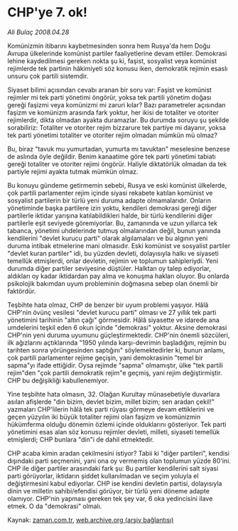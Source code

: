 # CHP'ye 7. ok!

*Ali Bulaç 2008.04.28*

<tr><td class="metin" colspan="2" style="padding-top: 20px; padding-left: 5px; padding-right: 10px;">Komünizmin itibarını kaybetmesinden sonra hem Rusya'da hem Doğu Avrupa ülkelerinde komünist partiler faaliyetlerine devam ettiler. Demokrasi lehine kaydedilmesi gereken nokta şu ki, faşist, sosyalist veya komünist rejimlerde tek partinin hâkimiyeti söz konusu iken, demokratik rejimin esaslı unsuru çok partili sistemdir.</td></tr><tr><td class="metin" colspan="2" style="padding-top: 20px; padding-left: 5px; padding-right: 10px;"><p> Siyaset bilimi açısından cevabı aranan bir soru var: Faşist ve komünist rejimler mi tek parti yönetimi öngörür, yoksa tek partili yönetim doğası gereği faşizmi veya komünizmi mi zaruri kılar? Bazı parametreler açısından faşizm ve komünizm arasında fark yoktur, her ikisi de totaliter ve otoriter rejimlerdir, dikta olmadan ayakta duramazlar. Bu durumda soruyu şu şekilde sorabiliriz: Totaliter ve otoriter rejim bizzarure tek partiye mi dayanır, yoksa tek parti yönetimi totaliter ve otoriter rejim olmadan mümkün mü olmaz?
<p> Bu, biraz "tavuk mu yumurtadan, yumurta mı tavuktan" meselesine benzese de aslında öyle değildir. Benim kanaatime göre tek parti yönetimi tabiatı gereği totaliter ve otoriter rejimi öngörür. Haliyle diktatörlük olmadan da tek partiyle rejimi ayakta tutmak mümkün olmaz.
<p> Bu konuyu gündeme getirmemin sebebi, Rusya ve eski komünist ülkelerde, çok partili parlamenter rejim içinde siyasi rekabete katılan komünist ve sosyalist partilerin bir türlü yeni duruma adapte olmamalarıdır. Onların yönetiminde başka partilere izin yoktu, kendileri demokrasi gereği diğer partilerle iktidar yarışına katılabildikleri halde, bir türlü kendilerini diğer partilerle eşit seviyede göremiyorlar. Bu, zamanında ve uzun yıllarca tek tabanca, yönetimi uhdelerinde tutmuş olmalarından değil, bunun yanında kendilerini "devlet kurucu parti" olarak algılamaları ve bu algının yeni duruma intibak etmelerine mani olmasıdır. Eski komünist ve sosyalist partiler "devlet kuran partiler" idi, bu yüzden devleti, dolayısıyla halkı ve siyaseti temellük etmişlerdi, onlar devletin, rejimin ve toplumun sahipleriydi. Yeni durumda diğer partiler seviyesine düştüler. Halktan oy talep ediyorlar, aldıkları oy kadar iktidardan pay alma ve konuşma hakları oluyor. Bu onlarda psikolojik bakımdan uyum probleminin doğmasına sebep olan önemli bir faktördür.
<p> Teşbihte hata olmaz, CHP de benzer bir uyum problemi yaşıyor. Hâlâ CHP'nin övünç vesilesi "devlet kurucu parti" olması ve 27 yıllık tek parti yönetimini tarihinin "altın çağı" görmesidir. Hâlâ siyasette ve idarede ana umdelerini teşkil eden 6 okun içinde "demokrasi" yoktur. Aksine demokrasi CHP'nin yeni duruma uyumunu güçleştirmektedir. CHP'nin önemli sözcüleri, ilk ağızlarını açtıklarında "1950 yılında karşı-devrimin başladığını, rejimin bu tarihten sonra yörüngesinden saptığını" söylemektedirler ki, bunun anlamı, çok partili parlamenter rejime geçişin, yani demokrasinin "temel bir sapma"yı ifade ettiğidir. Oysa rejimde "sapma" olmamıştır, ülke "tek partili rejim"den "çok partili demokratik rejim"e geçmiş, yani rejim değiştirmiştir. CHP bu değişikliği kabullenemiyor.
<p> Yine teşbihte hata olmasın, 32. Olağan Kurultay münasebetiyle duvarlara asılan afişlerde "din bizim, devlet bizim, millet bizim; sen aradan çekil!" yazmaları CHP'lilerin hâlâ tek parti rüyası görmeye devam ettiklerini ve geçen yüzyılın iki büyük totaliter rejimi olan faşizm ve komünizmin hükümferma olduğu dönemin özlemi içinde olduklarını gösteriyor. Tek parti yönetimini esas alan söz konusu rejimler devleti, milleti, siyaseti temellük etmişlerdi; CHP bunlara "din"i de dahil etmektedir. 
<p> CHP acaba kimin aradan çekilmesini istiyor? Tabii ki "diğer partileri", kendisi dışındaki parti seçmenini, yani ona oy vermemiş olan toplumun yüzde 80'ini. CHP ile diğer partiler arasındaki fark şu: Bu partiler kendilerini salt siyasi parti görüyorlar, iktidarın şiddet kullanılmadan ve seçim yoluyla el değiştirmesini kabul ediyorlar. CHP ise kendini devletin partisi, dolayısıyla dinin ve milletin sahibi/efendisi görüyor, bir türlü yeni döneme adapte olamıyor. CHP'nin yapması gereken tek şey var, 6 oka yedincisini ilave etmek. O da "demokrasi" olmalı.<br/></p></p></p></p></p></p></td></tr>

Kaynak: [zaman.com.tr](http://zaman.com.tr/yazar.do?yazino=682329), [web.archive.org (arşiv bağlantısı)](http://web.archive.org/web/20080804211633/http://www.zaman.com.tr:80/yazar.do?yazino=682329)
